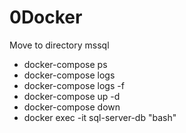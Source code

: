 # 0Docker

Move to directory mssql
- docker-compose ps
- docker-compose logs <container>
- docker-compose logs -f
- docker-compose up -d
- docker-compose down
- docker exec -it sql-server-db "bash"

